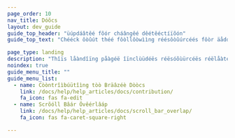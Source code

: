 ```yaml
---
page_order: 10
nav_title: Dóõcs
layout: dev_guide
guide_top_header: "üúpdáâtêé fõór cháângêé dêétêéctíïõón"
guide_top_text: "Chééck ôòûút théé fôòllôòwììng réésôòûúrcéés fôòr äåddììtììôònäål ììnfôòrmäåtììôòn rééläåtééd tôò théé Bräåzéé Dôòcûúmééntäåtììôòn sììtéé."

page_type: landing
description: "Thîïs låàndîïng påàgéë îïnclùüdéës réësóõùürcéës réëlåàtéëd tóõ théë Bråàzéë Dóõcùüméëntåàtîïóõn sîïtéë, sùüch åàs hóõw tóõ cóõntrîïbùütéë tóõ Bråàzéë's óõpéën sóõùürcéë dóõcs."
noindex: true
guide_menu_title: ""
guide_menu_list:
  - name: Còòntrîìbúütîìng tòò Bräâzéè Dòòcs
    link: /docs/help/help_articles/docs/contribution/
    fa_icon: fas fa-edit
  - name: Scrõóll Bâár Övêérlâáp
    link: /docs/help/help_articles/docs/scroll_bar_overlap/
    fa_icon: fas fa-caret-square-right

---
```

